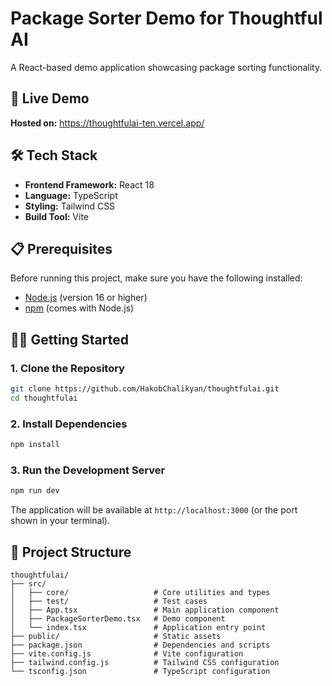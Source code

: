 # Package Sorter Demo for Thoughtful AI

A React-based demo application showcasing package sorting functionality.

## 🚀 Live Demo

**Hosted on:** https://thoughtfulai-ten.vercel.app/

## 🛠️ Tech Stack

- **Frontend Framework:** React 18
- **Language:** TypeScript
- **Styling:** Tailwind CSS
- **Build Tool:** Vite

## 📋 Prerequisites

Before running this project, make sure you have the following installed:

- [Node.js](https://nodejs.org/) (version 16 or higher)
- [npm](https://www.npmjs.com/) (comes with Node.js)

## 🏃‍♂️ Getting Started

### 1. Clone the Repository

```bash
git clone https://github.com/HakobChalikyan/thoughtfulai.git
cd thoughtfulai
```

### 2. Install Dependencies

```bash
npm install
```

### 3. Run the Development Server

```bash
npm run dev
```

The application will be available at `http://localhost:3000` (or the port shown in your terminal).

## 📁 Project Structure

```
thoughtfulai/
├── src/
│   ├── core/                   # Core utilities and types
│   ├── test/                   # Test cases
│   ├── App.tsx                 # Main application component
│   ├── PackageSorterDemo.tsx   # Demo component
│   └── index.tsx               # Application entry point
├── public/                     # Static assets
├── package.json                # Dependencies and scripts
├── vite.config.js              # Vite configuration
├── tailwind.config.js          # Tailwind CSS configuration
└── tsconfig.json               # TypeScript configuration
```